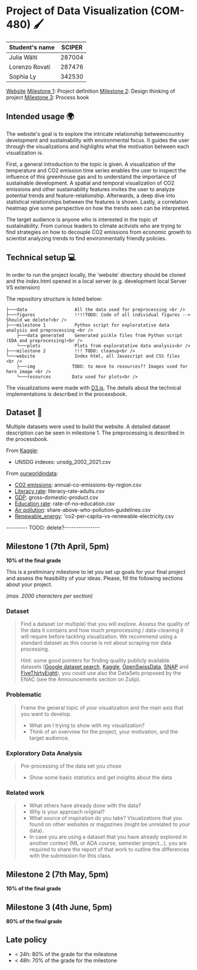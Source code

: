 # Project of Data Visualization (COM-480) 🖌️

| Student's name | SCIPER |
| -------------- | ------ |
| Julia Wälti | 287004 |
| Lorenzo Rovati| 287476 |
|Sophia Ly | 342530|

[Website](https://com-480-data-visualization.github.io/project-2023-unsdg_viz/website/index.html) 
[Milestone 1](https://github.com/com-480-data-visualization/project-2023-unsdg_viz/blob/master/milestone1/UNSDG_viz_M1.pdf): Project definition 
[Milestone 2](https://github.com/com-480-data-visualization/project-2023-unsdg_viz/blob/master/milestone2/UNSDG_viz-M2.pdf): Design thinking of project
[Milestone 3](#milestone-3): Process book 

## Intended usage 🌍
The website's goal is to explore the intricate relationship betweencountry development and sustainability with environmental focus. It guides the user through the visualizations and highlights what the motivation between each visualization is. 

First, a general introduction to the topic is given. A visualization of the temperature and CO2 emission time series enables the user to inspect the influence of this greenhouse gas and to understand the importance of sustainable development. 
A spatial and temporal visualization of CO2 emissions and other sustainability features invites the user to analyze potential trends and feature-relationship. 
Afterwards, a deep dive into statistical relationships between the features is shown. Lastly, a correlation heatmap give some perspective on how the trends seen can be interpreted.  

The target audience is anyone who is interested in the topic of sustainability. From curious leaders to climate acitvists who are trying to find strategies on how to decouple CO2 emissions from economic growth to scientist analyzing trends to find environmentally friendly policies.

## Technical setup 💻
In order to run the project locally, the 'website' directory should be cloned and the index.html opened in a local server (e.g. development local Server VS extension)

The repository structure is listed below: <br />
```
├───data                  All the data used for preprocessing <br />
├───figures               !!!!TODO: Code of all individual figures --> Should we delete?<br />
├───milestone 1           Python script for exploratative data analysis and preprocessing <br />
    ├───data generated    Generated pickle files from Python script (EDA and preprocessing)<br />
    └───plots             Plots from exploratative data analysis<br />
├───milestone 2           !!! TODO: cleanup<br />
└───website               Index html, all Javascript and CSS files  <br />
    ├───img              TODO: to move to resources?? Images used for hero image <br />
    └───resources        Data used for plots<br />
```
     
The visualizations were made with [D3.js](https://d3js.org/). The details about the technical implementations is described in the processbook.

## Dataset 💾
Multiple datasets were used to build the website. A detailed dataset description can be seen in milestone 1. The preprocessing is described in the processbook.

From [Kaggle](https://www.kaggle.com/datasets/vittoriogiatti/unsdg-united-nations-sustainable-development-group): 
- UNSDG indexes: unsdg_2002_2021.csv

From [ourworldindata](https://ourworldindata.org/):
- [CO2 emissions](https://ourworldindata.org/grapher/co-emissions-per-capita?tab=table): annual-co-emissions-by-region.csv
- [Literacy rate](https://ourworldindata.org/grapher/gross-domestic-product?tab=table): literacy-rate-adults.csv
- [GDP](https://ourworldindata.org/grapher/gross-domestic-product?tab=table): gross-domestic-product.csv
- [Education rate](https://ourworldindata.org/grapher/projections-of-the-rate-of-no-education-based-on-current-global-education-trends-1970-2050?tab=table): rate-of-no-education.csv
- [Air pollution](https://ourworldindata.org/grapher/share-above-who-pollution-guidelines?tab=table): share-above-who-pollution-guidelines.csv
- [Renewable_energy](https://ourworldindata.org/grapher/co2-per-capita-vs-renewable-electricity?tab=table): 'co2-per-capita-vs-renewable-electricity.csv

--------- TODO: delete?---------------
## Milestone 1 (7th April, 5pm)

**10% of the final grade**

This is a preliminary milestone to let you set up goals for your final project and assess the feasibility of your ideas.
Please, fill the following sections about your project.

*(max. 2000 characters per section)*

### Dataset

> Find a dataset (or multiple) that you will explore. Assess the quality of the data it contains and how much preprocessing / data-cleaning it will require before tackling visualization. We recommend using a standard dataset as this course is not about scraping nor data processing.
>
> Hint: some good pointers for finding quality publicly available datasets ([Google dataset search](https://datasetsearch.research.google.com/), [Kaggle](https://www.kaggle.com/datasets), [OpenSwissData](https://opendata.swiss/en/), [SNAP](https://snap.stanford.edu/data/) and [FiveThirtyEight](https://data.fivethirtyeight.com/)), you could use also the DataSets proposed by the ENAC (see the Announcements section on Zulip).

### Problematic

> Frame the general topic of your visualization and the main axis that you want to develop.
> - What am I trying to show with my visualization?
> - Think of an overview for the project, your motivation, and the target audience.

### Exploratory Data Analysis

> Pre-processing of the data set you chose
> - Show some basic statistics and get insights about the data

### Related work


> - What others have already done with the data?
> - Why is your approach original?
> - What source of inspiration do you take? Visualizations that you found on other websites or magazines (might be unrelated to your data).
> - In case you are using a dataset that you have already explored in another context (ML or ADA course, semester project...), you are required to share the report of that work to outline the differences with the submission for this class.

## Milestone 2 (7th May, 5pm)

**10% of the final grade**


## Milestone 3 (4th June, 5pm)

**80% of the final grade**


## Late policy

- < 24h: 80% of the grade for the milestone
- < 48h: 70% of the grade for the milestone

